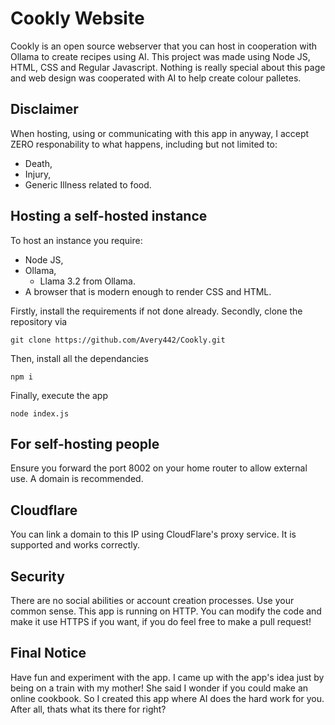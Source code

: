 # Cookly Website

Cookly is an open source webserver that you can host in cooperation with Ollama to create recipes using AI. This project was made using Node JS, HTML, CSS and Regular Javascript. 
Nothing is really special about this page and web design was cooperated with AI to help create colour palletes.

## Disclaimer

When hosting, using or communicating with this app in anyway, I accept ZERO responability to what happens, including but not limited to:
  - Death,
  - Injury,
  - Generic Illness related to food.

## Hosting a self-hosted instance

To host an instance you require:
  - Node JS,
  - Ollama,
    - Llama 3.2 from Ollama. 
  - A browser that is modern enough to render CSS and HTML.

Firstly, install the requirements if not done already.
Secondly, clone the repository via

```
git clone https://github.com/Avery442/Cookly.git
```

Then, install all the dependancies

```
npm i
```

Finally, execute the app

```
node index.js
```

## For self-hosting people

Ensure you forward the port 8002 on your home router to allow external use. A domain is recommended.

## Cloudflare

You can link a domain to this IP using CloudFlare's proxy service. It is supported and works correctly.

## Security

There are no social abilities or account creation processes. Use your common sense.
This app is running on HTTP. You can modify the code and make it use HTTPS if you want, if you do feel free to make a pull request! 


## Final Notice

Have fun and experiment with the app. I came up with the app's idea just by being on a train with my mother! She said I wonder if you could make an online cookbook. So I created this app where AI does the hard work for you. After all, thats what its there for right?
